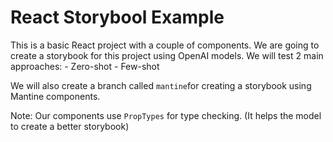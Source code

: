 # React Storybool Example

This is a basic React project with a couple of components.
We are going to create a storybook for this project using OpenAI models.
We will test 2 main approaches:
    - Zero-shot
    - Few-shot

We will also create a branch called `mantine`for creating a storybook using Mantine components.

Note: Our components use `PropTypes` for type checking. (It helps the model to create a better storybook)
